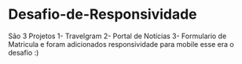 # Desafio-de-Responsividade
São 3 Projetos 
1- Travelgram
2- Portal de Notícias 
3- Formulario de Matricula
 e foram adicionados responsividade para mobile esse era o desafio :)
